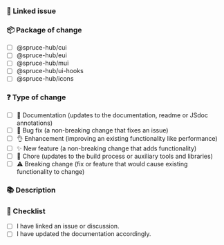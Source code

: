 ### 🔗 Linked issue

### 📦 Package of change

- [ ] @spruce-hub/cui
- [ ] @spruce-hub/eui
- [ ] @spruce-hub/mui
- [ ] @spruce-hub/ui-hooks
- [ ] @spruce-hub/icons

### ❓ Type of change

- [ ] 📖 Documentation (updates to the documentation, readme or JSdoc annotations)
- [ ] 🐞 Bug fix (a non-breaking change that fixes an issue)
- [ ] 👌 Enhancement (improving an existing functionality like performance)
- [ ] ✨ New feature (a non-breaking change that adds functionality)
- [ ] 🧹 Chore (updates to the build process or auxiliary tools and libraries)
- [ ] ⚠️ Breaking change (fix or feature that would cause existing functionality to change)

### 📚 Description

### 📝 Checklist

- [ ] I have linked an issue or discussion.
- [ ] I have updated the documentation accordingly.
